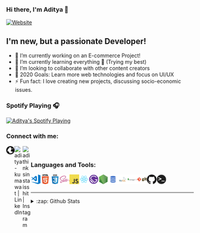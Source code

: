 ### Hi there, I'm Aditya 👋

[![Website](https://img.shields.io/website?label=Portfolio&style=for-the-badge&url=https%3A%2F%2Fcodestackr.com)](https://adityas-portfolio.netlify.app)

## I'm new, but a passionate Developer!

- 🔭 I’m currently working on an E-commerce Project!
- 🌱 I’m currently learning everything 🤣 (Trying my best)
- 👯 I’m looking to collaborate with other content creators
- 🥅 2020 Goals: Learn more web technologies and focus on UI/UX
- ⚡ Fun fact: I love creating new projects, discussing socio-economic issues.

### Spotify Playing 🎧
[<img src="https://now-playing-codestackr.vercel.app/api/spotify-playing" alt="Aditya's Spotify Playing" width="350" />](https://open.spotify.com/user/56pLmyTqRRDFBHhXnMJeu6)

### Connect with me:

[<img align="left" alt="portfolio" width="22px" src="https://raw.githubusercontent.com/iconic/open-iconic/master/svg/globe.svg" />][website]
[<img align="left" alt="aditya-kumawat | LinkedIn" width="22px" src="https://cdn.jsdelivr.net/npm/simple-icons@v3/icons/linkedin.svg" />][linkedin]
[<img align="left" alt="adithinksinstaisshit | Instagram" width="22px" src="https://cdn.jsdelivr.net/npm/simple-icons@v3/icons/instagram.svg" />][instagram]

<br />

### Languages and Tools:

<img align="left" alt="Visual Studio Code" width="26px" src="https://raw.githubusercontent.com/github/explore/80688e429a7d4ef2fca1e82350fe8e3517d3494d/topics/visual-studio-code/visual-studio-code.png" />
<img align="left" alt="HTML5" width="26px" src="https://raw.githubusercontent.com/github/explore/80688e429a7d4ef2fca1e82350fe8e3517d3494d/topics/html/html.png" />
<img align="left" alt="CSS3" width="26px" src="https://raw.githubusercontent.com/github/explore/80688e429a7d4ef2fca1e82350fe8e3517d3494d/topics/css/css.png" />
<img align="left" alt="Sass" width="26px" src="https://raw.githubusercontent.com/github/explore/80688e429a7d4ef2fca1e82350fe8e3517d3494d/topics/sass/sass.png" />
<img align="left" alt="JavaScript" width="26px" src="https://raw.githubusercontent.com/github/explore/80688e429a7d4ef2fca1e82350fe8e3517d3494d/topics/javascript/javascript.png" />
<img align="left" alt="React" width="26px" src="https://raw.githubusercontent.com/github/explore/80688e429a7d4ef2fca1e82350fe8e3517d3494d/topics/react/react.png" />
<img align="left" alt="Gatsby" width="26px" src="https://raw.githubusercontent.com/github/explore/e94815998e4e0713912fed477a1f346ec04c3da2/topics/gatsby/gatsby.png" />
<img align="left" alt="Node.js" width="26px" src="https://raw.githubusercontent.com/github/explore/80688e429a7d4ef2fca1e82350fe8e3517d3494d/topics/nodejs/nodejs.png" />
<img align="left" alt="SQL" width="26px" src="https://raw.githubusercontent.com/github/explore/80688e429a7d4ef2fca1e82350fe8e3517d3494d/topics/sql/sql.png" />
<img align="left" alt="MySQL" width="26px" src="https://raw.githubusercontent.com/github/explore/80688e429a7d4ef2fca1e82350fe8e3517d3494d/topics/mysql/mysql.png" />
<img align="left" alt="MongoDB" width="26px" src="https://raw.githubusercontent.com/github/explore/80688e429a7d4ef2fca1e82350fe8e3517d3494d/topics/mongodb/mongodb.png" />
<img align="left" alt="Git" width="26px" src="https://raw.githubusercontent.com/github/explore/80688e429a7d4ef2fca1e82350fe8e3517d3494d/topics/git/git.png" />
<img align="left" alt="GitHub" width="26px" src="https://raw.githubusercontent.com/github/explore/78df643247d429f6cc873026c0622819ad797942/topics/github/github.png" />
<img align="left" alt="Terminal" width="26px" src="https://raw.githubusercontent.com/github/explore/80688e429a7d4ef2fca1e82350fe8e3517d3494d/topics/terminal/terminal.png" />

<br />
<br />

---

<details>
   <summary>:zap: Github Stats</summary>

  <img align="left" alt="Aditya's Github Stats" src="https://github-readme-stats.vercel.app/api?username=AdityaKumawat97&show_icons=true&hide_border=true" />

</details>


[website]: https://adityas-portfolio.netlify.app
[instagram]: https://instagram.com/adithinksinstaisshit
[linkedin]: https://linkedin.com/in/aditya-kumawat

